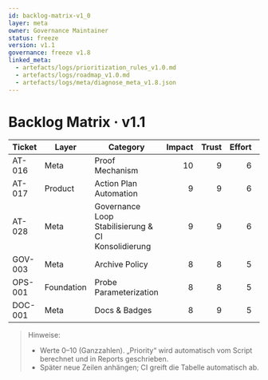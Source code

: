 ```yaml
---
id: backlog-matrix-v1_0
layer: meta
owner: Governance Maintainer
status: freeze
version: v1.1
governance: freeze v1.8
linked_meta:
  - artefacts/logs/prioritization_rules_v1.0.md
  - artefacts/logs/roadmap_v1.0.md
  - artefacts/logs/meta/diagnose_meta_v1.8.json
---
```


# Backlog Matrix · v1.1

| Ticket | Layer | Category | Impact | Trust | Effort | Harmony | Learning | Priority | Status | Owner |
|---|---|---|---:|---:|---:|---:|---:|---:|---|---|
| AT-016 | Meta | Proof Mechanism | 10 | 9 | 6 | 9 | 9 | 9.3 | running | Stephan |
| AT-017 | Product | Action Plan Automation | 9 | 9 | 6 | 8 | 8 | 8.9 | running | Stephan |
| AT-028 | Meta | Governance Loop Stabilisierung & CI Konsolidierung | 9 | 9 | 6 | 8 | 8 | 8.6 | backlog | Stephan |
| GOV-003 | Meta | Archive Policy | 8 | 8 | 5 | 9 | 7 | 8.6 | planned | Stephan |
| OPS-001 | Foundation | Probe Parameterization | 8 | 8 | 5 | 8 | 8 | 8.6 | backlog | Stephan |
| DOC-001 | Meta | Docs & Badges | 8 | 9 | 5 | 9 | 8 | 9.0 | backlog | Stephan |

> Hinweise:
> - Werte 0–10 (Ganzzahlen). „Priority“ wird automatisch vom Script berechnet und in Reports geschrieben.
> - Später neue Zeilen anhängen; CI greift die Tabelle automatisch ab.

